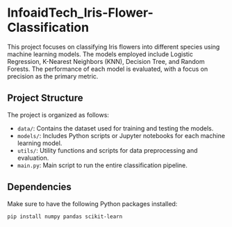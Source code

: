 # InfoaidTech_Iris-Flower-Classification


This project focuses on classifying Iris flowers into different species using machine learning models. The models employed include Logistic Regression, K-Nearest Neighbors (KNN), Decision Tree, and Random Forests. The performance of each model is evaluated, with a focus on precision as the primary metric.

## Project Structure

The project is organized as follows:

- `data/`: Contains the dataset used for training and testing the models.
- `models/`: Includes Python scripts or Jupyter notebooks for each machine learning model.
- `utils/`: Utility functions and scripts for data preprocessing and evaluation.
- `main.py`: Main script to run the entire classification pipeline.

## Dependencies

Make sure to have the following Python packages installed:

```bash
pip install numpy pandas scikit-learn
